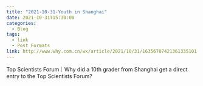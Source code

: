 ```yaml
---
title: "2021-10-31-Youth in Shanghai"
date: 2021-10-31T15:30:00
categories:
  - Blog
tags:
  - link
  - Post Formats
link: http://www.why.com.cn/wx/article/2021/10/31/16356707421361335101.html
---
```

Top Scientists Forum｜Why did a 10th grader from Shanghai get a direct entry to the Top Scientists Forum?
